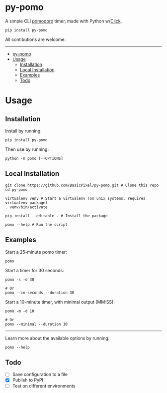 # py-pomo

A simple CLI [pomodoro](https://en.wikipedia.org/wiki/Pomodoro_Technique) timer, made with Python w/[Click](https://click.palletsprojects.com/).

```shell
pip install py-pomo
```

All contibutions are welcome.

---

- [py-pomo](#py-pomo)
- [Usage](#usage)
  - [Installation](#installation)
  - [Local Installation](#local-installation)
  - [Examples](#examples)
  - [Todo](#todo)

# Usage

## Installation

Install by running:

```
pip install py-pomo
```

Then use by running:

```shell
python -m pomo [--OPTIONS]
```

## Local Installation

```shell
git clone https://github.com/BasicPixel/py-pomo.git # Clone this repo
cd py-pomo

virtualenv venv # Start a virtualenv (on unix systems, requires virtualenv package)
. venv/bin/activate

pip install --editable . # Install the package

pomo --help # Run the script
```

## Examples

Start a 25-minute pomo timer:

```shell
pomo
```

Start a timer for 30 seconds:

```shell
pomo -s -d 30

# Or
pomo --in-seconds --duration 30
```

Start a 10-minute timer, with minimal output (MM:SS):

```shell
pomo -m -d 10

# Or
pomo --minimal --duration 10
```

---

Learn more about the available options by running:

```shell
pomo --help
```

## Todo

- [ ] Save configuration to a file
- [x] Publish to PyPI
- [ ] Test on different environments
